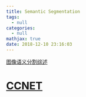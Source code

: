 ```yaml
---
title: Semantic Segmentation
tags:
  - null
categories:
  - null
mathjax: true
date: 2018-12-10 23:16:03
---
```



<!--more-->

[图像语义分割综述](https://zhuanlan.zhihu.com/p/37801090)

# [CCNET](https://arxiv.org/pdf/1811.11721.pdf)